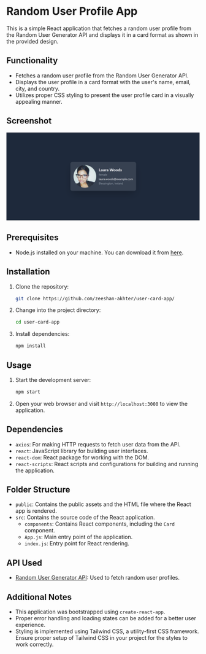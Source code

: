 # Random User Profile App

This is a simple React application that fetches a random user profile from the Random User Generator API and displays it in a card format as shown in the provided design.

## Functionality

- Fetches a random user profile from the Random User Generator API.
- Displays the user profile in a card format with the user's name, email, city, and country.
- Utilizes proper CSS styling to present the user profile card in a visually appealing manner.

## Screenshot

![User Card](./screenshots/screenshot1.png)

## Prerequisites

- Node.js installed on your machine. You can download it from [here](https://nodejs.org/).

## Installation

1. Clone the repository:
   ```bash
   git clone https://github.com/zeeshan-akhter/user-card-app/
   ```
2. Change into the project directory:

   ```bash
   cd user-card-app
   ```

3. Install dependencies:
   ```bash
   npm install
   ```

## Usage

1. Start the development server:

   ```bash
   npm start
   ```

2. Open your web browser and visit `http://localhost:3000` to view the application.

## Dependencies

- `axios`: For making HTTP requests to fetch user data from the API.
- `react`: JavaScript library for building user interfaces.
- `react-dom`: React package for working with the DOM.
- `react-scripts`: React scripts and configurations for building and running the application.

## Folder Structure

- `public`: Contains the public assets and the HTML file where the React app is rendered.
- `src`: Contains the source code of the React application.
  - `components`: Contains React components, including the `Card` component.
  - `App.js`: Main entry point of the application.
  - `index.js`: Entry point for React rendering.

## API Used

- [Random User Generator API](https://randomuser.me/): Used to fetch random user profiles.

## Additional Notes

- This application was bootstrapped using `create-react-app`.
- Proper error handling and loading states can be added for a better user experience.
- Styling is implemented using Tailwind CSS, a utility-first CSS framework. Ensure proper setup of Tailwind CSS in your project for the styles to work correctly.
